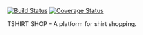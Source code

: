 [![Build Status](https://travis-ci.com/rajeman/tshirt-shop-backend.svg?token=Dqpv7riB7TGxfz4yfpSf&branch=develop)](https://travis-ci.com/rajeman/tshirt-shop-backend)
[![Coverage Status](https://coveralls.io/repos/github/rajeman/tshirt-shop-backend/badge.svg?t=hncoSt)](https://coveralls.io/github/rajeman/tshirt-shop-backend)

TSHIRT SHOP - A platform for shirt shopping.
